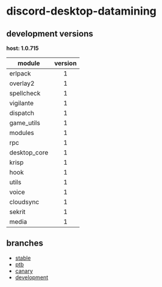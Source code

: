 # discord-desktop-datamining

## development versions

**host: 1.0.715**

| module | version |
| ------ | :-----: |
| erlpack | 1 |
| overlay2 | 1 |
| spellcheck | 1 |
| vigilante | 1 |
| dispatch | 1 |
| game_utils | 1 |
| modules | 1 |
| rpc | 1 |
| desktop_core | 1 |
| krisp | 1 |
| hook | 1 |
| utils | 1 |
| voice | 1 |
| cloudsync | 1 |
| sekrit | 1 |
| media | 1 |

## branches

- [stable](https://github.com/OpenAsar/discord-desktop-datamining/tree/stable)
- [ptb](https://github.com/OpenAsar/discord-desktop-datamining/tree/ptb)
- [canary](https://github.com/OpenAsar/discord-desktop-datamining/tree/canary)
- [development](https://github.com/OpenAsar/discord-desktop-datamining/tree/development)